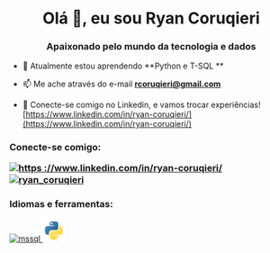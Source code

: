 <h1 align="center">Olá 👋, eu sou Ryan Coruqieri</h1>
<h3 align="center">Apaixonado pelo mundo da tecnologia e dados</h3>

- 🌱 Atualmente estou aprendendo **Python e T-SQL **

- 📫 Me ache através do e-mail **rcoruqieri@gmail.com**

- 📄 Conecte-se comigo no Linkedin, e vamos trocar experiências! [https://www.linkedin.com/in/ryan-coruqieri/](https://www.linkedin.com/in/ryan-coruqieri/)

<h3 align="left">Conecte-se comigo:</ h3>
<p align="left">
<a href="[https://linkedin.com/in/https://www.linkedin.com/in/ryan-coruqieri/](https://www.linkedin.com/in/ryan-coruqieri/)" target="blank"><img alinhar = "center" src = "https://raw.githubusercontent.com/rahuldkjain/github-profile-readme-generator/master/src/images/icons/Social/linked-in-alt.svg" alt = "https ://www.linkedin.com/in/ryan-coruqieri/" height="30" width="40" /></a>
<a href="https://instagram.com/ryan_coruqieri" target=" em branco"><img align="center" src="https://raw.githubusercontent.com/rahuldkjain/github-profile-readme-generator/master/src/images/icons/Social/instagram.svg" alt=" ryan_coruqieri" height="30" width="40" /></a>
</p>

<h3 align="left">Idiomas e ferramentas:</h3>
<p align="left"> <a href= "https://www.microsoft.com/en-us/sql-server" target="_blank" rel="noreferrer"> <img src="https://www.svgrepo.com/show/303229/microsoft -sql-server-logo.svg" alt="mssql" width="40" height="40"/> </a> <a href="https://www.python.org" target="_blank" rel="noreferrer"> <img src="https://raw.githubusercontent.com/devicons/devicon/master/icons/python/python-original.svg" alt="python" width="40" height=" 40"/> </a> </p>
